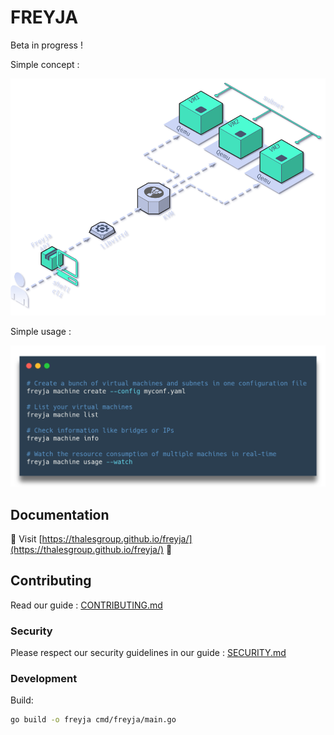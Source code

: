 # FREYJA

Beta in progress !

Simple concept :

![architecture.drawio.png](static/architecture.drawio.png)

Simple usage :

![shell.png](static/shell.png)

## Documentation

🚀 Visit [https://thalesgroup.github.io/freyja/](https://thalesgroup.github.io/freyja/) 🚀

## Contributing

Read our guide : [CONTRIBUTING.md](CONTRIBUTING.md)

### Security

Please respect our security guidelines in our guide : [SECURITY.md](SECURITY.md)

### Development

Build:

```sh
go build -o freyja cmd/freyja/main.go
```